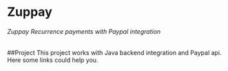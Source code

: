 # Zuppay

###### Zuppay Recurrence payments with Paypal integration


##Project
This project works with Java backend integration and Paypal api. 
Here some links could help you.

 
